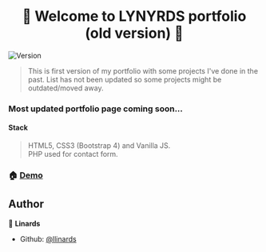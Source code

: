 <h1 align="center">👋 Welcome to LYNYRDS portfolio (old version) 👋</h1>
<p>
  <img alt="Version" src="https://img.shields.io/badge/version-1.0-blue.svg?cacheSeconds=2592000" />
</p>

> This is first version of my portfolio with some projects I've done in the past. List has not been updated so
> some projects might be outdated/moved away. 

<h3>Most updated portfolio page coming soon...</h3>

<h4>Stack</h4>

> HTML5, CSS3 (Bootstrap 4) and Vanilla JS.<br />
> PHP used for contact form.

### 🏠 [Demo](https://vigorous-clarke-e4d41c.netlify.app/)

## Author

👤 **Linards**

* Github: [@llinards](https://github.com/llinards)
